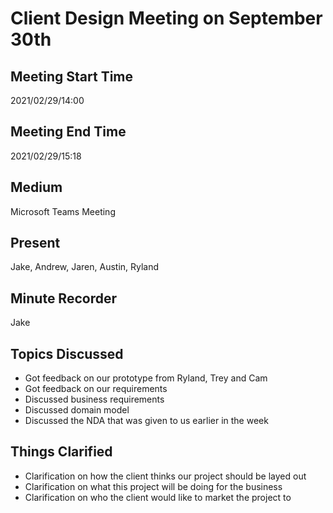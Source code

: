 # Client Design Meeting on September 30th
## Meeting Start Time
2021/02/29/14:00

## Meeting End Time
2021/02/29/15:18

## Medium
Microsoft Teams Meeting

## Present
Jake, Andrew, Jaren, Austin, Ryland

## Minute Recorder
Jake

## Topics Discussed
<ul>
    <li>Got feedback on our prototype from Ryland, Trey and Cam
    <li>Got feedback on our requirements
    <li>Discussed business requirements
    <li>Discussed domain model
    <li>Discussed the NDA that was given to us earlier in the week
</ul>

## Things Clarified
<ul>
    <li>Clarification on how the client thinks our project should be layed out
    <li>Clarification on what this project will be doing for the business
    <li>Clarification on who the client would like to market the project to
</ul>